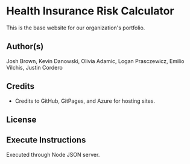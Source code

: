 # Health Insurance Risk Calculator
This is the base website for our organization's portfolio.

## Author(s)
Josh Brown, Kevin Danowski, Olivia Adamic, Logan Prasczewicz, Emilio Vilchis, Justin Cordero

## Credits
- Credits to GitHub, GitPages, and Azure for hosting sites.

## License


## Execute Instructions
Executed through Node JSON server.



